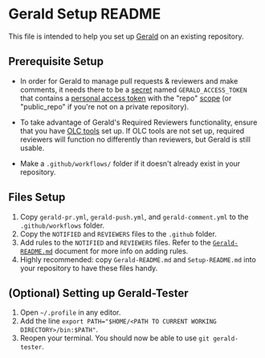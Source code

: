 # Gerald Setup README

This file is intended to help you set up [Gerald](github.com/Khan/gerald) on an
existing repository.

## Prerequisite Setup

* In order for Gerald to manage pull requests & reviewers and make comments, it
needs there to be a [secret](https://docs.github.com/en/actions/configuring-and-managing-workflows/creating-and-storing-encrypted-secrets#creating-encrypted-secrets-for-a-repository)
named `GERALD_ACCESS_TOKEN` that contains a [personal access token](https://github.com/settings/tokens/new)
with the "repo" [scope](https://docs.github.com/en/developers/apps/scopes-for-oauth-apps)
(or "public_repo" if you're not on a private repository).

* To take advantage of Gerald's Required Reviewers functionality, ensure that
you have [OLC tools](github.com/Khan/our-lovely-cli) set up. If OLC tools are
not set up, required reviewers will function no differently than reviewers, but
Gerald is still usable.

* Make a `.github/workflows/` folder if it doesn't already exist in your repository.

## Files Setup

1. Copy `gerald-pr.yml`, `gerald-push.yml`, and `gerald-comment.yml` to the
`.github/workflows` folder.
2. Copy the `NOTIFIED` and `REVIEWERS` files to the `.github` folder.
3. Add rules to the `NOTIFIED` and `REVIEWERS` files. Refer to the
[`Gerald-README.md`](./Gerald-README.md) document for more info on adding rules.
4. Highly recommended: copy `Gerald-README.md` and `Setup-README.md` into your
repository to have these files handy.

## (Optional) Setting up Gerald-Tester

1. Open `~/.profile` in any editor.
2. Add the line `export PATH="$HOME/<PATH TO CURRENT WORKING DIRECTORY>/bin:$PATH"`.
3. Reopen your terminal. You should now be able to use `git gerald-tester`.
